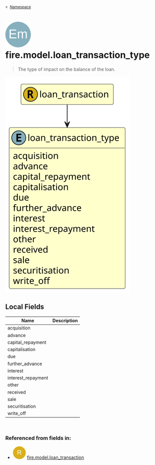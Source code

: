 <sub>&lt;&nbsp; [Namespace](index.md)</sub>
# <img src='images/enumType-lg.svg'/> fire.model.loan_transaction_type
>  
>The type of impact on the balance of the loan.
> 
<img src='images/fire.model.loan_transaction_type.svg'/>


## Local Fields


| Name        | Description |
| ----------- | ----------- |
| acquisition |   |
| advance |   |
| capital_repayment |   |
| capitalisation |   |
| due |   |
| further_advance |   |
| interest |   |
| interest_repayment |   |
| other |   |
| received |   |
| sale |   |
| securitisation |   |
| write_off |   |

<br/>

### Referenced from fields in:
- <img src='images/recordType.svg'/> [fire.model.loan_transaction](UDT-fire.model.loan_transaction.md)
